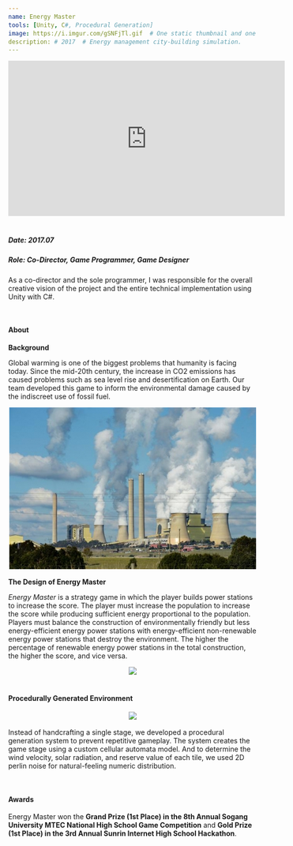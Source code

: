 ```yaml
---
name: Energy Master
tools: [Unity, C#, Procedural Generation]
image: https://i.imgur.com/gSNFjTl.gif  # One static thumbnail and one animated thumbnail locally.
description: # 2017  # Energy management city-building simulation.
---
```


<!-- Tech Demo (e.g. Video & Images) -->
<div class="video">
    <iframe width="560" height="315" src="https://www.youtube.com/embed/N0p7SaJaXVc" title="YouTube video player" frameborder="0" allow="accelerometer; autoplay; clipboard-write; encrypted-media; gyroscope; picture-in-picture" allowfullscreen></iframe>
</div>

<br>

<!-- Detailed Role & Date -->
##### Date: 2017.07
##### Role: Co-Director, Game Programmer, Game Designer

As a co-director and the sole programmer, I was responsible for the overall creative vision of the project and the entire technical implementation using Unity with C#.

<br>

<!-- Abstract / About -->
#### About

**Background**

Global warming is one of the biggest problems that humanity is facing today. Since the mid-20th century, the increase in CO2 emissions has caused problems such as sea level rise and desertification on Earth. Our team developed this game to inform the environmental damage caused by the indiscreet use of fossil fuel.

<center> <img src="/assets/img/projects/reg/fossil-fuel.jpg"/> </center>

**The Design of Energy Master**

*Energy Master* is a strategy game in which the player builds power stations to increase the score. The player must increase the population to increase the score while producing sufficient energy proportional to the population. Players must balance the construction of environmentally friendly but less energy-efficient energy power stations with energy-efficient non-renewable energy power stations that destroy the environment. The higher the percentage of renewable energy power stations in the total construction, the higher the score, and vice versa.

<center> <img src="https://i.imgur.com/gSNFjTl.gif"/> </center>

<br>

<!-- Technical Features & Challenges & Highlights -->
#### Procedurally Generated Environment

<center> <img src="https://i.imgur.com/FdlL9rX.gif"/> </center>

Instead of handcrafting a single stage, we developed a procedural generation system to prevent repetitive gameplay. The system creates the game stage using a custom cellular automata model. And to determine the wind velocity, solar radiation, and reserve value of each tile, we used 2D perlin noise for natural-feeling numeric distribution.

<br>

<!-- Miscellaneous (e.g. Awards & Links) -->
#### Awards

Energy Master won the **Grand Prize (1st Place) in the 8th Annual Sogang University MTEC National High School Game Competition** and **Gold Prize (1st Place) in the 3rd Annual Sunrin Internet High School Hackathon**.